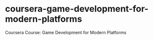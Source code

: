 # coursera-game-development-for-modern-platforms
Coursera Course: Game Development for Modern Platforms 
